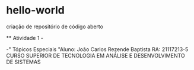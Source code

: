# hello-world
criação de repositório de código aberto

** Atividade 1 -

-" Tópicos Especiais "Aluno: João Carlos Rezende Baptista
RA: 21117213-5
CURSO SUPERIOR DE TECNOLOGIA EM ANÁLISE E DESENVOLVIMENTO DE SISTEMAS
